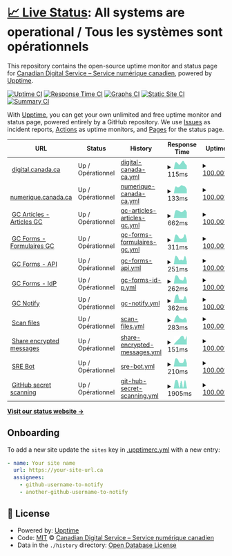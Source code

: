 # [📈 Live Status](https://cds-snc.github.io/status-statut): <!--live status--> **All systems are operational / Tous les systèmes sont opérationnels**

This repository contains the open-source uptime monitor and status page for [Canadian Digital Service – Service numérique canadien](https://digital.canada.ca), powered by [Upptime](https://github.com/upptime/upptime).

[![Uptime CI](https://github.com/cds-snc/status-statut/workflows/Uptime%20CI/badge.svg)](https://github.com/cds-snc/status-statut/actions?query=workflow%3A%22Uptime+CI%22)
[![Response Time CI](https://github.com/cds-snc/status-statut/workflows/Response%20Time%20CI/badge.svg)](https://github.com/cds-snc/status-statut/actions?query=workflow%3A%22Response+Time+CI%22)
[![Graphs CI](https://github.com/cds-snc/status-statut/workflows/Graphs%20CI/badge.svg)](https://github.com/cds-snc/status-statut/actions?query=workflow%3A%22Graphs+CI%22)
[![Static Site CI](https://github.com/cds-snc/status-statut/workflows/Static%20Site%20CI/badge.svg)](https://github.com/cds-snc/status-statut/actions?query=workflow%3A%22Static+Site+CI%22)
[![Summary CI](https://github.com/cds-snc/status-statut/workflows/Summary%20CI/badge.svg)](https://github.com/cds-snc/status-statut/actions?query=workflow%3A%22Summary+CI%22)

With [Upptime](https://upptime.js.org), you can get your own unlimited and free uptime monitor and status page, powered entirely by a GitHub repository. We use [Issues](https://github.com/cds-snc/status-statut/issues) as incident reports, [Actions](https://github.com/cds-snc/status-statut/actions) as uptime monitors, and [Pages](https://cds-snc.github.io/status-statut) for the status page.

<!--start: status pages-->
<!-- This summary is generated by Upptime (https://github.com/upptime/upptime) -->
<!-- Do not edit this manually, your changes will be overwritten -->
<!-- prettier-ignore -->
| URL | Status | History | Response Time | Uptime |
| --- | ------ | ------- | ------------- | ------ |
| <img alt="" src="https://icons.duckduckgo.com/ip3/digital.canada.ca.ico" height="13"> [digital.canada.ca](https://digital.canada.ca/) | Up / Opérationnel | [digital-canada-ca.yml](https://github.com/cds-snc/status-statut/commits/HEAD/history/digital-canada-ca.yml) | <details><summary><img alt="Response time graph" src="./graphs/digital-canada-ca/response-time-week.png" height="20"> 115ms</summary><br><a href="https://status-statut.cds-snc.ca/history/digital-canada-ca"><img alt="Response time 132" src="https://img.shields.io/endpoint?url=https%3A%2F%2Fraw.githubusercontent.com%2Fcds-snc%2Fstatus-statut%2FHEAD%2Fapi%2Fdigital-canada-ca%2Fresponse-time.json"></a><br><a href="https://status-statut.cds-snc.ca/history/digital-canada-ca"><img alt="24-hour response time 92" src="https://img.shields.io/endpoint?url=https%3A%2F%2Fraw.githubusercontent.com%2Fcds-snc%2Fstatus-statut%2FHEAD%2Fapi%2Fdigital-canada-ca%2Fresponse-time-day.json"></a><br><a href="https://status-statut.cds-snc.ca/history/digital-canada-ca"><img alt="7-day response time 115" src="https://img.shields.io/endpoint?url=https%3A%2F%2Fraw.githubusercontent.com%2Fcds-snc%2Fstatus-statut%2FHEAD%2Fapi%2Fdigital-canada-ca%2Fresponse-time-week.json"></a><br><a href="https://status-statut.cds-snc.ca/history/digital-canada-ca"><img alt="30-day response time 142" src="https://img.shields.io/endpoint?url=https%3A%2F%2Fraw.githubusercontent.com%2Fcds-snc%2Fstatus-statut%2FHEAD%2Fapi%2Fdigital-canada-ca%2Fresponse-time-month.json"></a><br><a href="https://status-statut.cds-snc.ca/history/digital-canada-ca"><img alt="1-year response time 127" src="https://img.shields.io/endpoint?url=https%3A%2F%2Fraw.githubusercontent.com%2Fcds-snc%2Fstatus-statut%2FHEAD%2Fapi%2Fdigital-canada-ca%2Fresponse-time-year.json"></a></details> | <details><summary><a href="https://status-statut.cds-snc.ca/history/digital-canada-ca">100.00%</a></summary><a href="https://status-statut.cds-snc.ca/history/digital-canada-ca"><img alt="All-time uptime 100.00%" src="https://img.shields.io/endpoint?url=https%3A%2F%2Fraw.githubusercontent.com%2Fcds-snc%2Fstatus-statut%2FHEAD%2Fapi%2Fdigital-canada-ca%2Fuptime.json"></a><br><a href="https://status-statut.cds-snc.ca/history/digital-canada-ca"><img alt="24-hour uptime 100.00%" src="https://img.shields.io/endpoint?url=https%3A%2F%2Fraw.githubusercontent.com%2Fcds-snc%2Fstatus-statut%2FHEAD%2Fapi%2Fdigital-canada-ca%2Fuptime-day.json"></a><br><a href="https://status-statut.cds-snc.ca/history/digital-canada-ca"><img alt="7-day uptime 100.00%" src="https://img.shields.io/endpoint?url=https%3A%2F%2Fraw.githubusercontent.com%2Fcds-snc%2Fstatus-statut%2FHEAD%2Fapi%2Fdigital-canada-ca%2Fuptime-week.json"></a><br><a href="https://status-statut.cds-snc.ca/history/digital-canada-ca"><img alt="30-day uptime 100.00%" src="https://img.shields.io/endpoint?url=https%3A%2F%2Fraw.githubusercontent.com%2Fcds-snc%2Fstatus-statut%2FHEAD%2Fapi%2Fdigital-canada-ca%2Fuptime-month.json"></a><br><a href="https://status-statut.cds-snc.ca/history/digital-canada-ca"><img alt="1-year uptime 100.00%" src="https://img.shields.io/endpoint?url=https%3A%2F%2Fraw.githubusercontent.com%2Fcds-snc%2Fstatus-statut%2FHEAD%2Fapi%2Fdigital-canada-ca%2Fuptime-year.json"></a></details>
| <img alt="" src="https://icons.duckduckgo.com/ip3/numerique.canada.ca.ico" height="13"> [numerique.canada.ca](https://numerique.canada.ca/) | Up / Opérationnel | [numerique-canada-ca.yml](https://github.com/cds-snc/status-statut/commits/HEAD/history/numerique-canada-ca.yml) | <details><summary><img alt="Response time graph" src="./graphs/numerique-canada-ca/response-time-week.png" height="20"> 133ms</summary><br><a href="https://status-statut.cds-snc.ca/history/numerique-canada-ca"><img alt="Response time 130" src="https://img.shields.io/endpoint?url=https%3A%2F%2Fraw.githubusercontent.com%2Fcds-snc%2Fstatus-statut%2FHEAD%2Fapi%2Fnumerique-canada-ca%2Fresponse-time.json"></a><br><a href="https://status-statut.cds-snc.ca/history/numerique-canada-ca"><img alt="24-hour response time 127" src="https://img.shields.io/endpoint?url=https%3A%2F%2Fraw.githubusercontent.com%2Fcds-snc%2Fstatus-statut%2FHEAD%2Fapi%2Fnumerique-canada-ca%2Fresponse-time-day.json"></a><br><a href="https://status-statut.cds-snc.ca/history/numerique-canada-ca"><img alt="7-day response time 133" src="https://img.shields.io/endpoint?url=https%3A%2F%2Fraw.githubusercontent.com%2Fcds-snc%2Fstatus-statut%2FHEAD%2Fapi%2Fnumerique-canada-ca%2Fresponse-time-week.json"></a><br><a href="https://status-statut.cds-snc.ca/history/numerique-canada-ca"><img alt="30-day response time 132" src="https://img.shields.io/endpoint?url=https%3A%2F%2Fraw.githubusercontent.com%2Fcds-snc%2Fstatus-statut%2FHEAD%2Fapi%2Fnumerique-canada-ca%2Fresponse-time-month.json"></a><br><a href="https://status-statut.cds-snc.ca/history/numerique-canada-ca"><img alt="1-year response time 127" src="https://img.shields.io/endpoint?url=https%3A%2F%2Fraw.githubusercontent.com%2Fcds-snc%2Fstatus-statut%2FHEAD%2Fapi%2Fnumerique-canada-ca%2Fresponse-time-year.json"></a></details> | <details><summary><a href="https://status-statut.cds-snc.ca/history/numerique-canada-ca">100.00%</a></summary><a href="https://status-statut.cds-snc.ca/history/numerique-canada-ca"><img alt="All-time uptime 100.00%" src="https://img.shields.io/endpoint?url=https%3A%2F%2Fraw.githubusercontent.com%2Fcds-snc%2Fstatus-statut%2FHEAD%2Fapi%2Fnumerique-canada-ca%2Fuptime.json"></a><br><a href="https://status-statut.cds-snc.ca/history/numerique-canada-ca"><img alt="24-hour uptime 100.00%" src="https://img.shields.io/endpoint?url=https%3A%2F%2Fraw.githubusercontent.com%2Fcds-snc%2Fstatus-statut%2FHEAD%2Fapi%2Fnumerique-canada-ca%2Fuptime-day.json"></a><br><a href="https://status-statut.cds-snc.ca/history/numerique-canada-ca"><img alt="7-day uptime 100.00%" src="https://img.shields.io/endpoint?url=https%3A%2F%2Fraw.githubusercontent.com%2Fcds-snc%2Fstatus-statut%2FHEAD%2Fapi%2Fnumerique-canada-ca%2Fuptime-week.json"></a><br><a href="https://status-statut.cds-snc.ca/history/numerique-canada-ca"><img alt="30-day uptime 100.00%" src="https://img.shields.io/endpoint?url=https%3A%2F%2Fraw.githubusercontent.com%2Fcds-snc%2Fstatus-statut%2FHEAD%2Fapi%2Fnumerique-canada-ca%2Fuptime-month.json"></a><br><a href="https://status-statut.cds-snc.ca/history/numerique-canada-ca"><img alt="1-year uptime 100.00%" src="https://img.shields.io/endpoint?url=https%3A%2F%2Fraw.githubusercontent.com%2Fcds-snc%2Fstatus-statut%2FHEAD%2Fapi%2Fnumerique-canada-ca%2Fuptime-year.json"></a></details>
| <img alt="" src="https://icons.duckduckgo.com/ip3/articles.alpha.canada.ca.ico" height="13"> [GC Articles - Articles GC](https://articles.alpha.canada.ca/sign-in-se-connecter/) | Up / Opérationnel | [gc-articles-articles-gc.yml](https://github.com/cds-snc/status-statut/commits/HEAD/history/gc-articles-articles-gc.yml) | <details><summary><img alt="Response time graph" src="./graphs/gc-articles-articles-gc/response-time-week.png" height="20"> 662ms</summary><br><a href="https://status-statut.cds-snc.ca/history/gc-articles-articles-gc"><img alt="Response time 649" src="https://img.shields.io/endpoint?url=https%3A%2F%2Fraw.githubusercontent.com%2Fcds-snc%2Fstatus-statut%2FHEAD%2Fapi%2Fgc-articles-articles-gc%2Fresponse-time.json"></a><br><a href="https://status-statut.cds-snc.ca/history/gc-articles-articles-gc"><img alt="24-hour response time 426" src="https://img.shields.io/endpoint?url=https%3A%2F%2Fraw.githubusercontent.com%2Fcds-snc%2Fstatus-statut%2FHEAD%2Fapi%2Fgc-articles-articles-gc%2Fresponse-time-day.json"></a><br><a href="https://status-statut.cds-snc.ca/history/gc-articles-articles-gc"><img alt="7-day response time 662" src="https://img.shields.io/endpoint?url=https%3A%2F%2Fraw.githubusercontent.com%2Fcds-snc%2Fstatus-statut%2FHEAD%2Fapi%2Fgc-articles-articles-gc%2Fresponse-time-week.json"></a><br><a href="https://status-statut.cds-snc.ca/history/gc-articles-articles-gc"><img alt="30-day response time 708" src="https://img.shields.io/endpoint?url=https%3A%2F%2Fraw.githubusercontent.com%2Fcds-snc%2Fstatus-statut%2FHEAD%2Fapi%2Fgc-articles-articles-gc%2Fresponse-time-month.json"></a><br><a href="https://status-statut.cds-snc.ca/history/gc-articles-articles-gc"><img alt="1-year response time 634" src="https://img.shields.io/endpoint?url=https%3A%2F%2Fraw.githubusercontent.com%2Fcds-snc%2Fstatus-statut%2FHEAD%2Fapi%2Fgc-articles-articles-gc%2Fresponse-time-year.json"></a></details> | <details><summary><a href="https://status-statut.cds-snc.ca/history/gc-articles-articles-gc">100.00%</a></summary><a href="https://status-statut.cds-snc.ca/history/gc-articles-articles-gc"><img alt="All-time uptime 100.00%" src="https://img.shields.io/endpoint?url=https%3A%2F%2Fraw.githubusercontent.com%2Fcds-snc%2Fstatus-statut%2FHEAD%2Fapi%2Fgc-articles-articles-gc%2Fuptime.json"></a><br><a href="https://status-statut.cds-snc.ca/history/gc-articles-articles-gc"><img alt="24-hour uptime 100.00%" src="https://img.shields.io/endpoint?url=https%3A%2F%2Fraw.githubusercontent.com%2Fcds-snc%2Fstatus-statut%2FHEAD%2Fapi%2Fgc-articles-articles-gc%2Fuptime-day.json"></a><br><a href="https://status-statut.cds-snc.ca/history/gc-articles-articles-gc"><img alt="7-day uptime 100.00%" src="https://img.shields.io/endpoint?url=https%3A%2F%2Fraw.githubusercontent.com%2Fcds-snc%2Fstatus-statut%2FHEAD%2Fapi%2Fgc-articles-articles-gc%2Fuptime-week.json"></a><br><a href="https://status-statut.cds-snc.ca/history/gc-articles-articles-gc"><img alt="30-day uptime 100.00%" src="https://img.shields.io/endpoint?url=https%3A%2F%2Fraw.githubusercontent.com%2Fcds-snc%2Fstatus-statut%2FHEAD%2Fapi%2Fgc-articles-articles-gc%2Fuptime-month.json"></a><br><a href="https://status-statut.cds-snc.ca/history/gc-articles-articles-gc"><img alt="1-year uptime 100.00%" src="https://img.shields.io/endpoint?url=https%3A%2F%2Fraw.githubusercontent.com%2Fcds-snc%2Fstatus-statut%2FHEAD%2Fapi%2Fgc-articles-articles-gc%2Fuptime-year.json"></a></details>
| <img alt="" src="https://icons.duckduckgo.com/ip3/forms-formulaires.alpha.canada.ca.ico" height="13"> [GC Forms - Formulaires GC](https://forms-formulaires.alpha.canada.ca/) | Up / Opérationnel | [gc-forms-formulaires-gc.yml](https://github.com/cds-snc/status-statut/commits/HEAD/history/gc-forms-formulaires-gc.yml) | <details><summary><img alt="Response time graph" src="./graphs/gc-forms-formulaires-gc/response-time-week.png" height="20"> 311ms</summary><br><a href="https://status-statut.cds-snc.ca/history/gc-forms-formulaires-gc"><img alt="Response time 320" src="https://img.shields.io/endpoint?url=https%3A%2F%2Fraw.githubusercontent.com%2Fcds-snc%2Fstatus-statut%2FHEAD%2Fapi%2Fgc-forms-formulaires-gc%2Fresponse-time.json"></a><br><a href="https://status-statut.cds-snc.ca/history/gc-forms-formulaires-gc"><img alt="24-hour response time 185" src="https://img.shields.io/endpoint?url=https%3A%2F%2Fraw.githubusercontent.com%2Fcds-snc%2Fstatus-statut%2FHEAD%2Fapi%2Fgc-forms-formulaires-gc%2Fresponse-time-day.json"></a><br><a href="https://status-statut.cds-snc.ca/history/gc-forms-formulaires-gc"><img alt="7-day response time 311" src="https://img.shields.io/endpoint?url=https%3A%2F%2Fraw.githubusercontent.com%2Fcds-snc%2Fstatus-statut%2FHEAD%2Fapi%2Fgc-forms-formulaires-gc%2Fresponse-time-week.json"></a><br><a href="https://status-statut.cds-snc.ca/history/gc-forms-formulaires-gc"><img alt="30-day response time 377" src="https://img.shields.io/endpoint?url=https%3A%2F%2Fraw.githubusercontent.com%2Fcds-snc%2Fstatus-statut%2FHEAD%2Fapi%2Fgc-forms-formulaires-gc%2Fresponse-time-month.json"></a><br><a href="https://status-statut.cds-snc.ca/history/gc-forms-formulaires-gc"><img alt="1-year response time 309" src="https://img.shields.io/endpoint?url=https%3A%2F%2Fraw.githubusercontent.com%2Fcds-snc%2Fstatus-statut%2FHEAD%2Fapi%2Fgc-forms-formulaires-gc%2Fresponse-time-year.json"></a></details> | <details><summary><a href="https://status-statut.cds-snc.ca/history/gc-forms-formulaires-gc">100.00%</a></summary><a href="https://status-statut.cds-snc.ca/history/gc-forms-formulaires-gc"><img alt="All-time uptime 99.99%" src="https://img.shields.io/endpoint?url=https%3A%2F%2Fraw.githubusercontent.com%2Fcds-snc%2Fstatus-statut%2FHEAD%2Fapi%2Fgc-forms-formulaires-gc%2Fuptime.json"></a><br><a href="https://status-statut.cds-snc.ca/history/gc-forms-formulaires-gc"><img alt="24-hour uptime 100.00%" src="https://img.shields.io/endpoint?url=https%3A%2F%2Fraw.githubusercontent.com%2Fcds-snc%2Fstatus-statut%2FHEAD%2Fapi%2Fgc-forms-formulaires-gc%2Fuptime-day.json"></a><br><a href="https://status-statut.cds-snc.ca/history/gc-forms-formulaires-gc"><img alt="7-day uptime 100.00%" src="https://img.shields.io/endpoint?url=https%3A%2F%2Fraw.githubusercontent.com%2Fcds-snc%2Fstatus-statut%2FHEAD%2Fapi%2Fgc-forms-formulaires-gc%2Fuptime-week.json"></a><br><a href="https://status-statut.cds-snc.ca/history/gc-forms-formulaires-gc"><img alt="30-day uptime 100.00%" src="https://img.shields.io/endpoint?url=https%3A%2F%2Fraw.githubusercontent.com%2Fcds-snc%2Fstatus-statut%2FHEAD%2Fapi%2Fgc-forms-formulaires-gc%2Fuptime-month.json"></a><br><a href="https://status-statut.cds-snc.ca/history/gc-forms-formulaires-gc"><img alt="1-year uptime 100.00%" src="https://img.shields.io/endpoint?url=https%3A%2F%2Fraw.githubusercontent.com%2Fcds-snc%2Fstatus-statut%2FHEAD%2Fapi%2Fgc-forms-formulaires-gc%2Fuptime-year.json"></a></details>
| <img alt="" src="https://icons.duckduckgo.com/ip3/api.forms-formulaires.alpha.canada.ca.ico" height="13"> [GC Forms - API](https://api.forms-formulaires.alpha.canada.ca/status) | Up / Opérationnel | [gc-forms-api.yml](https://github.com/cds-snc/status-statut/commits/HEAD/history/gc-forms-api.yml) | <details><summary><img alt="Response time graph" src="./graphs/gc-forms-api/response-time-week.png" height="20"> 251ms</summary><br><a href="https://status-statut.cds-snc.ca/history/gc-forms-api"><img alt="Response time 299" src="https://img.shields.io/endpoint?url=https%3A%2F%2Fraw.githubusercontent.com%2Fcds-snc%2Fstatus-statut%2FHEAD%2Fapi%2Fgc-forms-api%2Fresponse-time.json"></a><br><a href="https://status-statut.cds-snc.ca/history/gc-forms-api"><img alt="24-hour response time 220" src="https://img.shields.io/endpoint?url=https%3A%2F%2Fraw.githubusercontent.com%2Fcds-snc%2Fstatus-statut%2FHEAD%2Fapi%2Fgc-forms-api%2Fresponse-time-day.json"></a><br><a href="https://status-statut.cds-snc.ca/history/gc-forms-api"><img alt="7-day response time 251" src="https://img.shields.io/endpoint?url=https%3A%2F%2Fraw.githubusercontent.com%2Fcds-snc%2Fstatus-statut%2FHEAD%2Fapi%2Fgc-forms-api%2Fresponse-time-week.json"></a><br><a href="https://status-statut.cds-snc.ca/history/gc-forms-api"><img alt="30-day response time 306" src="https://img.shields.io/endpoint?url=https%3A%2F%2Fraw.githubusercontent.com%2Fcds-snc%2Fstatus-statut%2FHEAD%2Fapi%2Fgc-forms-api%2Fresponse-time-month.json"></a><br><a href="https://status-statut.cds-snc.ca/history/gc-forms-api"><img alt="1-year response time 299" src="https://img.shields.io/endpoint?url=https%3A%2F%2Fraw.githubusercontent.com%2Fcds-snc%2Fstatus-statut%2FHEAD%2Fapi%2Fgc-forms-api%2Fresponse-time-year.json"></a></details> | <details><summary><a href="https://status-statut.cds-snc.ca/history/gc-forms-api">100.00%</a></summary><a href="https://status-statut.cds-snc.ca/history/gc-forms-api"><img alt="All-time uptime 100.00%" src="https://img.shields.io/endpoint?url=https%3A%2F%2Fraw.githubusercontent.com%2Fcds-snc%2Fstatus-statut%2FHEAD%2Fapi%2Fgc-forms-api%2Fuptime.json"></a><br><a href="https://status-statut.cds-snc.ca/history/gc-forms-api"><img alt="24-hour uptime 100.00%" src="https://img.shields.io/endpoint?url=https%3A%2F%2Fraw.githubusercontent.com%2Fcds-snc%2Fstatus-statut%2FHEAD%2Fapi%2Fgc-forms-api%2Fuptime-day.json"></a><br><a href="https://status-statut.cds-snc.ca/history/gc-forms-api"><img alt="7-day uptime 100.00%" src="https://img.shields.io/endpoint?url=https%3A%2F%2Fraw.githubusercontent.com%2Fcds-snc%2Fstatus-statut%2FHEAD%2Fapi%2Fgc-forms-api%2Fuptime-week.json"></a><br><a href="https://status-statut.cds-snc.ca/history/gc-forms-api"><img alt="30-day uptime 100.00%" src="https://img.shields.io/endpoint?url=https%3A%2F%2Fraw.githubusercontent.com%2Fcds-snc%2Fstatus-statut%2FHEAD%2Fapi%2Fgc-forms-api%2Fuptime-month.json"></a><br><a href="https://status-statut.cds-snc.ca/history/gc-forms-api"><img alt="1-year uptime 100.00%" src="https://img.shields.io/endpoint?url=https%3A%2F%2Fraw.githubusercontent.com%2Fcds-snc%2Fstatus-statut%2FHEAD%2Fapi%2Fgc-forms-api%2Fuptime-year.json"></a></details>
| <img alt="" src="https://icons.duckduckgo.com/ip3/auth.forms-formulaires.alpha.canada.ca.ico" height="13"> [GC Forms - IdP](https://auth.forms-formulaires.alpha.canada.ca/debug/healthz) | Up / Opérationnel | [gc-forms-id-p.yml](https://github.com/cds-snc/status-statut/commits/HEAD/history/gc-forms-id-p.yml) | <details><summary><img alt="Response time graph" src="./graphs/gc-forms-id-p/response-time-week.png" height="20"> 262ms</summary><br><a href="https://status-statut.cds-snc.ca/history/gc-forms-id-p"><img alt="Response time 267" src="https://img.shields.io/endpoint?url=https%3A%2F%2Fraw.githubusercontent.com%2Fcds-snc%2Fstatus-statut%2FHEAD%2Fapi%2Fgc-forms-id-p%2Fresponse-time.json"></a><br><a href="https://status-statut.cds-snc.ca/history/gc-forms-id-p"><img alt="24-hour response time 201" src="https://img.shields.io/endpoint?url=https%3A%2F%2Fraw.githubusercontent.com%2Fcds-snc%2Fstatus-statut%2FHEAD%2Fapi%2Fgc-forms-id-p%2Fresponse-time-day.json"></a><br><a href="https://status-statut.cds-snc.ca/history/gc-forms-id-p"><img alt="7-day response time 262" src="https://img.shields.io/endpoint?url=https%3A%2F%2Fraw.githubusercontent.com%2Fcds-snc%2Fstatus-statut%2FHEAD%2Fapi%2Fgc-forms-id-p%2Fresponse-time-week.json"></a><br><a href="https://status-statut.cds-snc.ca/history/gc-forms-id-p"><img alt="30-day response time 286" src="https://img.shields.io/endpoint?url=https%3A%2F%2Fraw.githubusercontent.com%2Fcds-snc%2Fstatus-statut%2FHEAD%2Fapi%2Fgc-forms-id-p%2Fresponse-time-month.json"></a><br><a href="https://status-statut.cds-snc.ca/history/gc-forms-id-p"><img alt="1-year response time 267" src="https://img.shields.io/endpoint?url=https%3A%2F%2Fraw.githubusercontent.com%2Fcds-snc%2Fstatus-statut%2FHEAD%2Fapi%2Fgc-forms-id-p%2Fresponse-time-year.json"></a></details> | <details><summary><a href="https://status-statut.cds-snc.ca/history/gc-forms-id-p">100.00%</a></summary><a href="https://status-statut.cds-snc.ca/history/gc-forms-id-p"><img alt="All-time uptime 100.00%" src="https://img.shields.io/endpoint?url=https%3A%2F%2Fraw.githubusercontent.com%2Fcds-snc%2Fstatus-statut%2FHEAD%2Fapi%2Fgc-forms-id-p%2Fuptime.json"></a><br><a href="https://status-statut.cds-snc.ca/history/gc-forms-id-p"><img alt="24-hour uptime 100.00%" src="https://img.shields.io/endpoint?url=https%3A%2F%2Fraw.githubusercontent.com%2Fcds-snc%2Fstatus-statut%2FHEAD%2Fapi%2Fgc-forms-id-p%2Fuptime-day.json"></a><br><a href="https://status-statut.cds-snc.ca/history/gc-forms-id-p"><img alt="7-day uptime 100.00%" src="https://img.shields.io/endpoint?url=https%3A%2F%2Fraw.githubusercontent.com%2Fcds-snc%2Fstatus-statut%2FHEAD%2Fapi%2Fgc-forms-id-p%2Fuptime-week.json"></a><br><a href="https://status-statut.cds-snc.ca/history/gc-forms-id-p"><img alt="30-day uptime 100.00%" src="https://img.shields.io/endpoint?url=https%3A%2F%2Fraw.githubusercontent.com%2Fcds-snc%2Fstatus-statut%2FHEAD%2Fapi%2Fgc-forms-id-p%2Fuptime-month.json"></a><br><a href="https://status-statut.cds-snc.ca/history/gc-forms-id-p"><img alt="1-year uptime 100.00%" src="https://img.shields.io/endpoint?url=https%3A%2F%2Fraw.githubusercontent.com%2Fcds-snc%2Fstatus-statut%2FHEAD%2Fapi%2Fgc-forms-id-p%2Fuptime-year.json"></a></details>
| <img alt="" src="https://icons.duckduckgo.com/ip3/notification.canada.ca.ico" height="13"> [GC Notify](https://notification.canada.ca/) | Up / Opérationnel | [gc-notify.yml](https://github.com/cds-snc/status-statut/commits/HEAD/history/gc-notify.yml) | <details><summary><img alt="Response time graph" src="./graphs/gc-notify/response-time-week.png" height="20"> 362ms</summary><br><a href="https://status-statut.cds-snc.ca/history/gc-notify"><img alt="Response time 803" src="https://img.shields.io/endpoint?url=https%3A%2F%2Fraw.githubusercontent.com%2Fcds-snc%2Fstatus-statut%2FHEAD%2Fapi%2Fgc-notify%2Fresponse-time.json"></a><br><a href="https://status-statut.cds-snc.ca/history/gc-notify"><img alt="24-hour response time 227" src="https://img.shields.io/endpoint?url=https%3A%2F%2Fraw.githubusercontent.com%2Fcds-snc%2Fstatus-statut%2FHEAD%2Fapi%2Fgc-notify%2Fresponse-time-day.json"></a><br><a href="https://status-statut.cds-snc.ca/history/gc-notify"><img alt="7-day response time 362" src="https://img.shields.io/endpoint?url=https%3A%2F%2Fraw.githubusercontent.com%2Fcds-snc%2Fstatus-statut%2FHEAD%2Fapi%2Fgc-notify%2Fresponse-time-week.json"></a><br><a href="https://status-statut.cds-snc.ca/history/gc-notify"><img alt="30-day response time 434" src="https://img.shields.io/endpoint?url=https%3A%2F%2Fraw.githubusercontent.com%2Fcds-snc%2Fstatus-statut%2FHEAD%2Fapi%2Fgc-notify%2Fresponse-time-month.json"></a><br><a href="https://status-statut.cds-snc.ca/history/gc-notify"><img alt="1-year response time 784" src="https://img.shields.io/endpoint?url=https%3A%2F%2Fraw.githubusercontent.com%2Fcds-snc%2Fstatus-statut%2FHEAD%2Fapi%2Fgc-notify%2Fresponse-time-year.json"></a></details> | <details><summary><a href="https://status-statut.cds-snc.ca/history/gc-notify">100.00%</a></summary><a href="https://status-statut.cds-snc.ca/history/gc-notify"><img alt="All-time uptime 100.00%" src="https://img.shields.io/endpoint?url=https%3A%2F%2Fraw.githubusercontent.com%2Fcds-snc%2Fstatus-statut%2FHEAD%2Fapi%2Fgc-notify%2Fuptime.json"></a><br><a href="https://status-statut.cds-snc.ca/history/gc-notify"><img alt="24-hour uptime 100.00%" src="https://img.shields.io/endpoint?url=https%3A%2F%2Fraw.githubusercontent.com%2Fcds-snc%2Fstatus-statut%2FHEAD%2Fapi%2Fgc-notify%2Fuptime-day.json"></a><br><a href="https://status-statut.cds-snc.ca/history/gc-notify"><img alt="7-day uptime 100.00%" src="https://img.shields.io/endpoint?url=https%3A%2F%2Fraw.githubusercontent.com%2Fcds-snc%2Fstatus-statut%2FHEAD%2Fapi%2Fgc-notify%2Fuptime-week.json"></a><br><a href="https://status-statut.cds-snc.ca/history/gc-notify"><img alt="30-day uptime 100.00%" src="https://img.shields.io/endpoint?url=https%3A%2F%2Fraw.githubusercontent.com%2Fcds-snc%2Fstatus-statut%2FHEAD%2Fapi%2Fgc-notify%2Fuptime-month.json"></a><br><a href="https://status-statut.cds-snc.ca/history/gc-notify"><img alt="1-year uptime 100.00%" src="https://img.shields.io/endpoint?url=https%3A%2F%2Fraw.githubusercontent.com%2Fcds-snc%2Fstatus-statut%2FHEAD%2Fapi%2Fgc-notify%2Fuptime-year.json"></a></details>
| <img alt="" src="https://icons.duckduckgo.com/ip3/scan-files.alpha.canada.ca.ico" height="13"> [Scan files](https://scan-files.alpha.canada.ca/healthcheck) | Up / Opérationnel | [scan-files.yml](https://github.com/cds-snc/status-statut/commits/HEAD/history/scan-files.yml) | <details><summary><img alt="Response time graph" src="./graphs/scan-files/response-time-week.png" height="20"> 283ms</summary><br><a href="https://status-statut.cds-snc.ca/history/scan-files"><img alt="Response time 299" src="https://img.shields.io/endpoint?url=https%3A%2F%2Fraw.githubusercontent.com%2Fcds-snc%2Fstatus-statut%2FHEAD%2Fapi%2Fscan-files%2Fresponse-time.json"></a><br><a href="https://status-statut.cds-snc.ca/history/scan-files"><img alt="24-hour response time 214" src="https://img.shields.io/endpoint?url=https%3A%2F%2Fraw.githubusercontent.com%2Fcds-snc%2Fstatus-statut%2FHEAD%2Fapi%2Fscan-files%2Fresponse-time-day.json"></a><br><a href="https://status-statut.cds-snc.ca/history/scan-files"><img alt="7-day response time 283" src="https://img.shields.io/endpoint?url=https%3A%2F%2Fraw.githubusercontent.com%2Fcds-snc%2Fstatus-statut%2FHEAD%2Fapi%2Fscan-files%2Fresponse-time-week.json"></a><br><a href="https://status-statut.cds-snc.ca/history/scan-files"><img alt="30-day response time 299" src="https://img.shields.io/endpoint?url=https%3A%2F%2Fraw.githubusercontent.com%2Fcds-snc%2Fstatus-statut%2FHEAD%2Fapi%2Fscan-files%2Fresponse-time-month.json"></a><br><a href="https://status-statut.cds-snc.ca/history/scan-files"><img alt="1-year response time 280" src="https://img.shields.io/endpoint?url=https%3A%2F%2Fraw.githubusercontent.com%2Fcds-snc%2Fstatus-statut%2FHEAD%2Fapi%2Fscan-files%2Fresponse-time-year.json"></a></details> | <details><summary><a href="https://status-statut.cds-snc.ca/history/scan-files">100.00%</a></summary><a href="https://status-statut.cds-snc.ca/history/scan-files"><img alt="All-time uptime 99.97%" src="https://img.shields.io/endpoint?url=https%3A%2F%2Fraw.githubusercontent.com%2Fcds-snc%2Fstatus-statut%2FHEAD%2Fapi%2Fscan-files%2Fuptime.json"></a><br><a href="https://status-statut.cds-snc.ca/history/scan-files"><img alt="24-hour uptime 100.00%" src="https://img.shields.io/endpoint?url=https%3A%2F%2Fraw.githubusercontent.com%2Fcds-snc%2Fstatus-statut%2FHEAD%2Fapi%2Fscan-files%2Fuptime-day.json"></a><br><a href="https://status-statut.cds-snc.ca/history/scan-files"><img alt="7-day uptime 100.00%" src="https://img.shields.io/endpoint?url=https%3A%2F%2Fraw.githubusercontent.com%2Fcds-snc%2Fstatus-statut%2FHEAD%2Fapi%2Fscan-files%2Fuptime-week.json"></a><br><a href="https://status-statut.cds-snc.ca/history/scan-files"><img alt="30-day uptime 100.00%" src="https://img.shields.io/endpoint?url=https%3A%2F%2Fraw.githubusercontent.com%2Fcds-snc%2Fstatus-statut%2FHEAD%2Fapi%2Fscan-files%2Fuptime-month.json"></a><br><a href="https://status-statut.cds-snc.ca/history/scan-files"><img alt="1-year uptime 100.00%" src="https://img.shields.io/endpoint?url=https%3A%2F%2Fraw.githubusercontent.com%2Fcds-snc%2Fstatus-statut%2FHEAD%2Fapi%2Fscan-files%2Fuptime-year.json"></a></details>
| <img alt="" src="https://icons.duckduckgo.com/ip3/encrypted-message.cdssandbox.xyz.ico" height="13"> [Share encrypted messages](https://encrypted-message.cdssandbox.xyz/) | Up / Opérationnel | [share-encrypted-messages.yml](https://github.com/cds-snc/status-statut/commits/HEAD/history/share-encrypted-messages.yml) | <details><summary><img alt="Response time graph" src="./graphs/share-encrypted-messages/response-time-week.png" height="20"> 151ms</summary><br><a href="https://status-statut.cds-snc.ca/history/share-encrypted-messages"><img alt="Response time 319" src="https://img.shields.io/endpoint?url=https%3A%2F%2Fraw.githubusercontent.com%2Fcds-snc%2Fstatus-statut%2FHEAD%2Fapi%2Fshare-encrypted-messages%2Fresponse-time.json"></a><br><a href="https://status-statut.cds-snc.ca/history/share-encrypted-messages"><img alt="24-hour response time 229" src="https://img.shields.io/endpoint?url=https%3A%2F%2Fraw.githubusercontent.com%2Fcds-snc%2Fstatus-statut%2FHEAD%2Fapi%2Fshare-encrypted-messages%2Fresponse-time-day.json"></a><br><a href="https://status-statut.cds-snc.ca/history/share-encrypted-messages"><img alt="7-day response time 151" src="https://img.shields.io/endpoint?url=https%3A%2F%2Fraw.githubusercontent.com%2Fcds-snc%2Fstatus-statut%2FHEAD%2Fapi%2Fshare-encrypted-messages%2Fresponse-time-week.json"></a><br><a href="https://status-statut.cds-snc.ca/history/share-encrypted-messages"><img alt="30-day response time 166" src="https://img.shields.io/endpoint?url=https%3A%2F%2Fraw.githubusercontent.com%2Fcds-snc%2Fstatus-statut%2FHEAD%2Fapi%2Fshare-encrypted-messages%2Fresponse-time-month.json"></a><br><a href="https://status-statut.cds-snc.ca/history/share-encrypted-messages"><img alt="1-year response time 223" src="https://img.shields.io/endpoint?url=https%3A%2F%2Fraw.githubusercontent.com%2Fcds-snc%2Fstatus-statut%2FHEAD%2Fapi%2Fshare-encrypted-messages%2Fresponse-time-year.json"></a></details> | <details><summary><a href="https://status-statut.cds-snc.ca/history/share-encrypted-messages">100.00%</a></summary><a href="https://status-statut.cds-snc.ca/history/share-encrypted-messages"><img alt="All-time uptime 100.00%" src="https://img.shields.io/endpoint?url=https%3A%2F%2Fraw.githubusercontent.com%2Fcds-snc%2Fstatus-statut%2FHEAD%2Fapi%2Fshare-encrypted-messages%2Fuptime.json"></a><br><a href="https://status-statut.cds-snc.ca/history/share-encrypted-messages"><img alt="24-hour uptime 100.00%" src="https://img.shields.io/endpoint?url=https%3A%2F%2Fraw.githubusercontent.com%2Fcds-snc%2Fstatus-statut%2FHEAD%2Fapi%2Fshare-encrypted-messages%2Fuptime-day.json"></a><br><a href="https://status-statut.cds-snc.ca/history/share-encrypted-messages"><img alt="7-day uptime 100.00%" src="https://img.shields.io/endpoint?url=https%3A%2F%2Fraw.githubusercontent.com%2Fcds-snc%2Fstatus-statut%2FHEAD%2Fapi%2Fshare-encrypted-messages%2Fuptime-week.json"></a><br><a href="https://status-statut.cds-snc.ca/history/share-encrypted-messages"><img alt="30-day uptime 100.00%" src="https://img.shields.io/endpoint?url=https%3A%2F%2Fraw.githubusercontent.com%2Fcds-snc%2Fstatus-statut%2FHEAD%2Fapi%2Fshare-encrypted-messages%2Fuptime-month.json"></a><br><a href="https://status-statut.cds-snc.ca/history/share-encrypted-messages"><img alt="1-year uptime 100.00%" src="https://img.shields.io/endpoint?url=https%3A%2F%2Fraw.githubusercontent.com%2Fcds-snc%2Fstatus-statut%2FHEAD%2Fapi%2Fshare-encrypted-messages%2Fuptime-year.json"></a></details>
| <img alt="" src="https://icons.duckduckgo.com/ip3/sre-bot.cdssandbox.xyz.ico" height="13"> [SRE Bot](https://sre-bot.cdssandbox.xyz/version) | Up / Opérationnel | [sre-bot.yml](https://github.com/cds-snc/status-statut/commits/HEAD/history/sre-bot.yml) | <details><summary><img alt="Response time graph" src="./graphs/sre-bot/response-time-week.png" height="20"> 210ms</summary><br><a href="https://status-statut.cds-snc.ca/history/sre-bot"><img alt="Response time 252" src="https://img.shields.io/endpoint?url=https%3A%2F%2Fraw.githubusercontent.com%2Fcds-snc%2Fstatus-statut%2FHEAD%2Fapi%2Fsre-bot%2Fresponse-time.json"></a><br><a href="https://status-statut.cds-snc.ca/history/sre-bot"><img alt="24-hour response time 133" src="https://img.shields.io/endpoint?url=https%3A%2F%2Fraw.githubusercontent.com%2Fcds-snc%2Fstatus-statut%2FHEAD%2Fapi%2Fsre-bot%2Fresponse-time-day.json"></a><br><a href="https://status-statut.cds-snc.ca/history/sre-bot"><img alt="7-day response time 210" src="https://img.shields.io/endpoint?url=https%3A%2F%2Fraw.githubusercontent.com%2Fcds-snc%2Fstatus-statut%2FHEAD%2Fapi%2Fsre-bot%2Fresponse-time-week.json"></a><br><a href="https://status-statut.cds-snc.ca/history/sre-bot"><img alt="30-day response time 271" src="https://img.shields.io/endpoint?url=https%3A%2F%2Fraw.githubusercontent.com%2Fcds-snc%2Fstatus-statut%2FHEAD%2Fapi%2Fsre-bot%2Fresponse-time-month.json"></a><br><a href="https://status-statut.cds-snc.ca/history/sre-bot"><img alt="1-year response time 242" src="https://img.shields.io/endpoint?url=https%3A%2F%2Fraw.githubusercontent.com%2Fcds-snc%2Fstatus-statut%2FHEAD%2Fapi%2Fsre-bot%2Fresponse-time-year.json"></a></details> | <details><summary><a href="https://status-statut.cds-snc.ca/history/sre-bot">100.00%</a></summary><a href="https://status-statut.cds-snc.ca/history/sre-bot"><img alt="All-time uptime 100.00%" src="https://img.shields.io/endpoint?url=https%3A%2F%2Fraw.githubusercontent.com%2Fcds-snc%2Fstatus-statut%2FHEAD%2Fapi%2Fsre-bot%2Fuptime.json"></a><br><a href="https://status-statut.cds-snc.ca/history/sre-bot"><img alt="24-hour uptime 100.00%" src="https://img.shields.io/endpoint?url=https%3A%2F%2Fraw.githubusercontent.com%2Fcds-snc%2Fstatus-statut%2FHEAD%2Fapi%2Fsre-bot%2Fuptime-day.json"></a><br><a href="https://status-statut.cds-snc.ca/history/sre-bot"><img alt="7-day uptime 100.00%" src="https://img.shields.io/endpoint?url=https%3A%2F%2Fraw.githubusercontent.com%2Fcds-snc%2Fstatus-statut%2FHEAD%2Fapi%2Fsre-bot%2Fuptime-week.json"></a><br><a href="https://status-statut.cds-snc.ca/history/sre-bot"><img alt="30-day uptime 99.99%" src="https://img.shields.io/endpoint?url=https%3A%2F%2Fraw.githubusercontent.com%2Fcds-snc%2Fstatus-statut%2FHEAD%2Fapi%2Fsre-bot%2Fuptime-month.json"></a><br><a href="https://status-statut.cds-snc.ca/history/sre-bot"><img alt="1-year uptime 99.99%" src="https://img.shields.io/endpoint?url=https%3A%2F%2Fraw.githubusercontent.com%2Fcds-snc%2Fstatus-statut%2FHEAD%2Fapi%2Fsre-bot%2Fuptime-year.json"></a></details>
| <img alt="" src="https://icons.duckduckgo.com/ip3/github-secret-scanning.alpha.canada.ca.ico" height="13"> [GitHub secret scanning](https://github-secret-scanning.alpha.canada.ca/healthcheck) | Up / Opérationnel | [git-hub-secret-scanning.yml](https://github.com/cds-snc/status-statut/commits/HEAD/history/git-hub-secret-scanning.yml) | <details><summary><img alt="Response time graph" src="./graphs/git-hub-secret-scanning/response-time-week.png" height="20"> 1905ms</summary><br><a href="https://status-statut.cds-snc.ca/history/git-hub-secret-scanning"><img alt="Response time 2764" src="https://img.shields.io/endpoint?url=https%3A%2F%2Fraw.githubusercontent.com%2Fcds-snc%2Fstatus-statut%2FHEAD%2Fapi%2Fgit-hub-secret-scanning%2Fresponse-time.json"></a><br><a href="https://status-statut.cds-snc.ca/history/git-hub-secret-scanning"><img alt="24-hour response time 3017" src="https://img.shields.io/endpoint?url=https%3A%2F%2Fraw.githubusercontent.com%2Fcds-snc%2Fstatus-statut%2FHEAD%2Fapi%2Fgit-hub-secret-scanning%2Fresponse-time-day.json"></a><br><a href="https://status-statut.cds-snc.ca/history/git-hub-secret-scanning"><img alt="7-day response time 1905" src="https://img.shields.io/endpoint?url=https%3A%2F%2Fraw.githubusercontent.com%2Fcds-snc%2Fstatus-statut%2FHEAD%2Fapi%2Fgit-hub-secret-scanning%2Fresponse-time-week.json"></a><br><a href="https://status-statut.cds-snc.ca/history/git-hub-secret-scanning"><img alt="30-day response time 2467" src="https://img.shields.io/endpoint?url=https%3A%2F%2Fraw.githubusercontent.com%2Fcds-snc%2Fstatus-statut%2FHEAD%2Fapi%2Fgit-hub-secret-scanning%2Fresponse-time-month.json"></a><br><a href="https://status-statut.cds-snc.ca/history/git-hub-secret-scanning"><img alt="1-year response time 2766" src="https://img.shields.io/endpoint?url=https%3A%2F%2Fraw.githubusercontent.com%2Fcds-snc%2Fstatus-statut%2FHEAD%2Fapi%2Fgit-hub-secret-scanning%2Fresponse-time-year.json"></a></details> | <details><summary><a href="https://status-statut.cds-snc.ca/history/git-hub-secret-scanning">100.00%</a></summary><a href="https://status-statut.cds-snc.ca/history/git-hub-secret-scanning"><img alt="All-time uptime 99.99%" src="https://img.shields.io/endpoint?url=https%3A%2F%2Fraw.githubusercontent.com%2Fcds-snc%2Fstatus-statut%2FHEAD%2Fapi%2Fgit-hub-secret-scanning%2Fuptime.json"></a><br><a href="https://status-statut.cds-snc.ca/history/git-hub-secret-scanning"><img alt="24-hour uptime 100.00%" src="https://img.shields.io/endpoint?url=https%3A%2F%2Fraw.githubusercontent.com%2Fcds-snc%2Fstatus-statut%2FHEAD%2Fapi%2Fgit-hub-secret-scanning%2Fuptime-day.json"></a><br><a href="https://status-statut.cds-snc.ca/history/git-hub-secret-scanning"><img alt="7-day uptime 100.00%" src="https://img.shields.io/endpoint?url=https%3A%2F%2Fraw.githubusercontent.com%2Fcds-snc%2Fstatus-statut%2FHEAD%2Fapi%2Fgit-hub-secret-scanning%2Fuptime-week.json"></a><br><a href="https://status-statut.cds-snc.ca/history/git-hub-secret-scanning"><img alt="30-day uptime 100.00%" src="https://img.shields.io/endpoint?url=https%3A%2F%2Fraw.githubusercontent.com%2Fcds-snc%2Fstatus-statut%2FHEAD%2Fapi%2Fgit-hub-secret-scanning%2Fuptime-month.json"></a><br><a href="https://status-statut.cds-snc.ca/history/git-hub-secret-scanning"><img alt="1-year uptime 99.98%" src="https://img.shields.io/endpoint?url=https%3A%2F%2Fraw.githubusercontent.com%2Fcds-snc%2Fstatus-statut%2FHEAD%2Fapi%2Fgit-hub-secret-scanning%2Fuptime-year.json"></a></details>

<!--end: status pages-->

[**Visit our status website →**](https://cds-snc.github.io/status-statut)

## Onboarding

To add a new site update the `sites` key in [.upptimerc.yml](https://github.com/cds-snc/status-statut/blob/main/.upptimerc.yml#L5) with a new entry:

```yaml
- name: Your site name
  url: https://your-site-url.ca
  assignees:
    - github-username-to-notify
    - another-github-username-to-notify
```

## 📄 License

- Powered by: [Upptime](https://github.com/upptime/upptime)
- Code: [MIT](./LICENSE) © [Canadian Digital Service – Service numérique canadien](https://digital.canada.ca)
- Data in the `./history` directory: [Open Database License](https://opendatacommons.org/licenses/odbl/1-0/)
